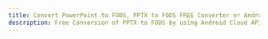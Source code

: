 ---title: Convert PowerPoint to FODS, PPTX to FODS FREE Converter or Android SDKdescription: Free Conversion of PPTX to FODS by using Android Cloud APIs & SDKs. Also Create, Edit & Render Microsoft Word & OpenOffice documents in the Cloud.---